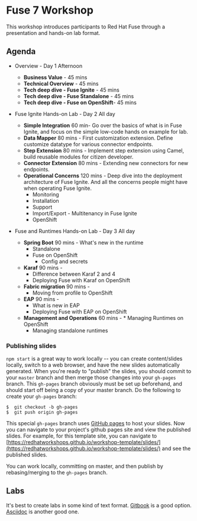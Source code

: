 # Fuse 7 Workshop

This workshop introduces participants to Red Hat Fuse through a presentation and hands-on lab format. 


## Agenda

* Overview - Day 1 Afternoon
	* **Business Value**   - 45 mins
	* **Technical Overview**  - 45 mins
	* **Tech deep dive - Fuse Ignite** - 45 mins
	* **Tech deep dive - Fuse Standalone** - 45 mins
	* **Tech deep dive - Fuse on OpenShift**- 45 mins
	
* Fuse Ignite Hands-on Lab - Day 2 All day
    * **Simple Integration** 60 min- Go over the basics of what is in Fuse Ignite, and focus on the simple low-code hands on example for lab.
    * **Data Mapper** 80 mins - First customization extension. Define customize datatype for various connector endpoints. 
    * **Step Extension** 80 mins - Implement step extension using Camel, build reusable modules for citizen developer.
    * **Connector Extension** 80 mins - Extending new connectors for new endpoints.
    * **Operational Concerns** 120 mins - Deep dive into the deployment architecture of Fuse Ignite. And all the concerns people might have when operating Fuse Ignite.
    	* Monitoring 
    	* Installation
    	* Support
    	* Import/Export - Multitenancy in Fuse Ignite
    	* OpenShift 

* Fuse and Runtimes Hands-on Lab - Day 3 All day
    * **Spring Boot**  90 mins - What's new in the runtime
    	* Standalone 
    	* Fuse on OpenShift
    		* Config and secrets 
    * **Karaf** 90 mins -
    	* Difference between Karaf 2 and 4
    	* Deploying Fuse with Karaf on OpenShift
    * **Fabric migration** 90 mins -	
    	* Moving from profile to OpenShift
    * **EAP** 90 mins - 
    	* What is new in EAP
    	* Deploying Fuse with EAP on OpenShift 
    * **Management and Operations** 60 mins -     	* Managing Runtimes on OpenShift
    	* Managing standalone runtimes 	

    

### Publishing slides

`npm start` is a great way to work locally -- you can create content/slides locally, switch to a web browser, and have the new slides automatically generated. When you're ready to "publish" the slides, you should commit to your `master` branch and then merge those changes into your `gh-pages` branch. This `gh-pages` branch obviously must be set up beforehand, and should start off being a copy of your master branch. Do the following to create your `gh-pages` branch:

```
$  git checkout -b gh-pages
$  git push origin gh-pages
```

This special `gh-pages` branch uses [GitHub pages](https://pages.github.com) to host your slides. Now you can navigate to your project's github pages site and view the published slides. For example, for this template site, you can navigate to [https://redhatworkshops.github.io/workshop-template/slides/](https://redhatworkshops.github.io/workshop-template/slides/) and see the published slides. 

You can work locally, committing on master, and then publish by rebasing/merging to the `gh-pages` branch. 


## Labs

It's best to create labs in some kind of text format. [Gitbook](https://github.com/GitbookIO/gitbook/blob/master/docs/setup.md) is a good option. [Asciidoc](http://asciidoc.org) is another good one. 
